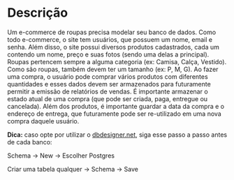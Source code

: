 # Descrição

Um e-commerce de roupas precisa modelar seu banco de dados. Como todo e-commerce, o site tem usuários, que possuem um nome, email e senha. Além disso, o site possui diversos produtos cadastrados, cada um contendo um nome, preço e suas fotos (sendo uma delas a principal). Roupas pertencem sempre a alguma categoria (ex: Camisa, Calça, Vestido). Como são roupas, também devem ter um tamanho (ex: P, M, G). Ao fazer uma compra, o usuário pode comprar vários produtos com diferentes quantidades e esses dados devem ser armazenados para futuramente permitir a emissão de relatórios de vendas. É importante armazenar o estado atual de uma compra (que pode ser criada, paga, entregue ou cancelada). Além dos produtos, é importante guardar a data da compra e o endereço de entrega, que futuramente pode ser re-utilizado em uma nova compra daquele usuário. 

**Dica:** caso opte por utilizar o [dbdesigner.net](http://dbdesigner.net), siga esse passo a passo antes de cada banco:

Schema → New → Escolher Postgres

Criar uma tabela qualquer → Schema → Save 